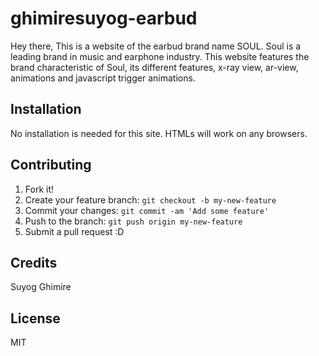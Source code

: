 # ghimiresuyog-earbud

Hey there, This is a website of the earbud brand name SOUL. Soul is a leading brand in music and earphone industry. This website features the brand characteristic of Soul, its different features, x-ray view, ar-view, animations and javascript trigger animations.
## Installation

No installation is needed for this site. HTMLs will work on any browsers.

## Contributing

1. Fork it!
2. Create your feature branch: `git checkout -b my-new-feature`
3. Commit your changes: `git commit -am 'Add some feature'`
4. Push to the branch: `git push origin my-new-feature`
5. Submit a pull request :D


## Credits

Suyog Ghimire


## License

MIT 
